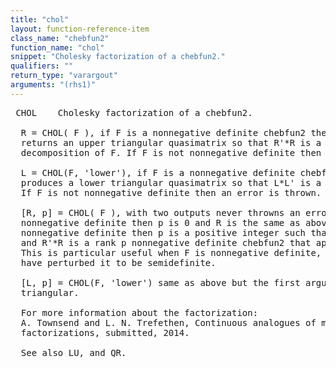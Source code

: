```yaml
---
title: "chol"
layout: function-reference-item
class_name: "chebfun2"
function_name: "chol"
snippet: "Cholesky factorization of a chebfun2."
qualifiers: ""
return_type: "varargout"
arguments: "(rhs1)"
---
```


<pre class="help-text"> CHOL    Cholesky factorization of a chebfun2. 
 
  R = CHOL( F ), if F is a nonnegative definite chebfun2 then this 
  returns an upper triangular quasimatrix so that R'*R is a
  decomposition of F. If F is not nonnegative definite then an error is thrown.
 
  L = CHOL(F, 'lower'), if F is a nonnegative definite chebfun2 then this
  produces a lower triangular quasimatrix so that L*L' is a decomposition of F.
  If F is not nonnegative definite then an error is thrown. 
  
  [R, p] = CHOL( F ), with two outputs never throwns an error message. If F is
  nonnegative definite then p is 0 and R is the same as above. If F is not
  nonnegative definite then p is a positive integer such that R has p columns 
  and R'*R is a rank p nonnegative definite chebfun2 that approximates F. 
  This is particular useful when F is nonnegative definite, but rounding errors
  have perturbed it to be semidefinite. 
 
  [L, p] = CHOL(F, 'lower') same as above but the first argument is lower 
  triangular. 
 
  For more information about the factorization: 
  A. Townsend and L. N. Trefethen, Continuous analogues of matrix
  factorizations, submitted, 2014. 
 
  See also LU, and QR. 
</pre>